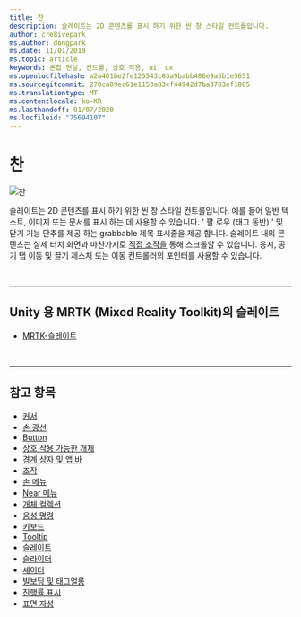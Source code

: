 ```yaml
---
title: 찬
description: 슬레이트는 2D 콘텐츠를 표시 하기 위한 씬 창 스타일 컨트롤입니다.
author: cre8ivepark
ms.author: dongpark
ms.date: 11/01/2019
ms.topic: article
keywords: 혼합 현실, 컨트롤, 상호 작용, ui, ux
ms.openlocfilehash: a2a401be2fe125543c83a9babb486e9a5b1e5651
ms.sourcegitcommit: 270ca09ec61e1153a83cf44942d7ba3783ef1805
ms.translationtype: MT
ms.contentlocale: ko-KR
ms.lasthandoff: 01/07/2020
ms.locfileid: "75694107"
---
```

# <a name="slate"></a>찬

![찬](images/UX/UX_Hero_Slate.jpg)

슬레이트는 2D 콘텐츠를 표시 하기 위한 씬 창 스타일 컨트롤입니다. 예를 들어 일반 텍스트, 이미지 또는 문서를 표시 하는 데 사용할 수 있습니다. ' 팔 로우 (태그 동반) ' 및 닫기 기능 단추를 제공 하는 grabbable 제목 표시줄을 제공 합니다. 슬레이트 내의 콘텐츠는 실제 터치 화면과 마찬가지로 [직접 조작을](direct-manipulation.md#2d-slate-interaction) 통해 스크롤할 수 있습니다. 응시, 공기 탭 이동 및 끌기 제스처 또는 이동 컨트롤러의 포인터를 사용할 수 있습니다.

<br>

---

## <a name="slate-in-mrtk-mixed-reality-toolkit-for-unity"></a>Unity 용 MRTK (Mixed Reality Toolkit)의 슬레이트

* [MRTK-슬레이트](https://microsoft.github.io/MixedRealityToolkit-Unity/Documentation/README_Slate.html)

<br>

---

## <a name="see-also"></a>참고 항목

* [커서](cursors.md)
* [손 광선](point-and-commit.md)
* [Button](button.md)
* [상호 작용 가능한 개체](interactable-object.md)
* [경계 상자 및 앱 바](app-bar-and-bounding-box.md)
* [조작](direct-manipulation.md)
* [손 메뉴](hand-menu.md)
* [Near 메뉴](near-menu.md)
* [개체 컬렉션](object-collection.md)
* [음성 명령](voice-input.md)
* [키보드](keyboard.md)
* [Tooltip](tooltip.md)
* [슬레이트](slate.md)
* [슬라이더](slider.md)
* [셰이더](shader.md)
* [빌보딩 및 태그얼롱](billboarding-and-tag-along.md)
* [진행률 표시](progress.md)
* [표면 자성](surface-magnetism.md)
